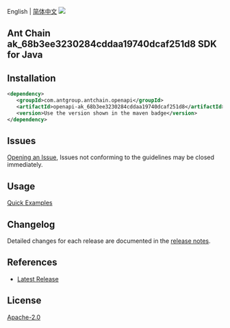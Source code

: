 English | [简体中文](README-CN.md)
![](https://aliyunsdk-pages.alicdn.com/icons/AlibabaCloud.svg)

## Ant Chain ak_68b3ee3230284cddaa19740dcaf251d8 SDK for Java

## Installation

```xml
<dependency>
   <groupId>com.antgroup.antchain.openapi</groupId>
   <artifactId>openapi-ak_68b3ee3230284cddaa19740dcaf251d8</artifactId>
   <version>Use the version shown in the maven badge</version>
</dependency>
```

## Issues
[Opening an Issue](https://github.com/alipay/antchain-openapi-prod-sdk/issues/new), Issues not conforming to the guidelines may be closed immediately.

## Usage
[Quick Examples](https://github.com/alipay/antchain-openapi-prod-sdk/blob/master/docs/0-Examples-EN.md#quick-examples)

## Changelog
Detailed changes for each release are documented in the [release notes](./ChangeLog.txt).

## References
* [Latest Release](https://github.com/alipay/antchain-openapi-prod-sdk/)

## License
[Apache-2.0](http://www.apache.org/licenses/LICENSE-2.0)
